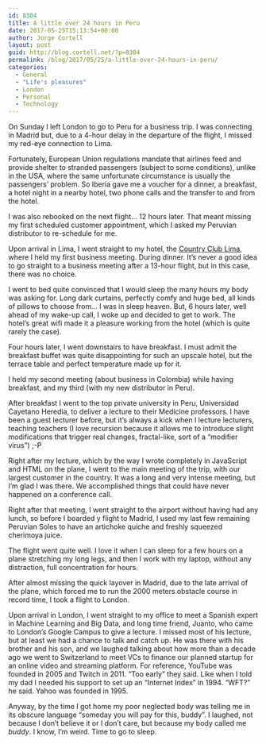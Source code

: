 ```yaml
---
id: 8304
title: A little over 24 hours in Peru
date: 2017-05-25T15:13:54+00:00
author: Jorge Cortell
layout: post
guid: http://blog.cortell.net/?p=8304
permalink: /blog/2017/05/25/a-little-over-24-hours-in-peru/
categories:
  - General
  - "Life's pleasures"
  - London
  - Personal
  - Technology
---
```


  
On Sunday I left London to go to Peru for a business trip. I was connecting in Madrid but, due to a 4-hour delay in the departure of the flight, I missed my red-eye connection to Lima.

Fortunately, European Union regulations mandate that airlines feed and provide shelter to stranded passengers (subject to some conditions), unlike in the USA, where the same unfortunate circumstance is usually the passengers’ problem. So Iberia gave me a voucher for a dinner, a breakfast, a hotel night in a nearby hotel, two phone calls and the transfer to and from the hotel.

I was also rebooked on the next flight… 12 hours later. That meant missing my first scheduled customer appointment, which I asked my Peruvian distributor to re-schedule for me.

Upon arrival in Lima, I went straight to my hotel, the [Country Club Lima](http://www.hotelcountry.com/), where I held my first business meeting. During dinner. It’s never a good idea to go straight to a business meeting after a 13-hour flight, but in this case, there was no choice.

I went to bed quite convinced that I would sleep the many hours my body was asking for. Long dark curtains, perfectly comfy and huge bed, all kinds of pillows to choose from… I was in sleep heaven. But, 6 hours later, well ahead of my wake-up call, I woke up and decided to get to work. The hotel’s great wifi made it a pleasure working from the hotel (which is quite rarely the case).

Four hours later, I went downstairs to have breakfast. I must admit the breakfast buffet was quite disappointing for such an upscale hotel, but the terrace table and perfect temperature made up for it.

I held my second meeting (about business in Colombia) while having breakfast, and my third (with my new distributor in Peru).

After breakfast I went to the top private university in Peru, Universidad Cayetano Heredia, to deliver a lecture to their Medicine professors. I have been a guest lecturer before, but it’s always a kick when I lecture lecturers, teaching teachers (I love recursion because it allows me to introduce slight modifications that trigger real changes, fractal-like, sort of a “modifier virus”) ;-P

Right after my lecture, which by the way I wrote completely in JavaScript and HTML on the plane, I went to the main meeting of the trip, with our largest customer in the country. It was a long and very intense meeting, but I’m glad I was there. We accomplished things that could have never happened on a conference call.

Right after that meeting, I went straight to the airport without having had any lunch, so before I boarded y flight to Madrid, I used my last few remaining Peruvian Soles to have an artichoke quiche and freshly squeezed cherimoya juice.

The flight went quite well. I love it when I can sleep for a few hours on a plane stretching my long legs, and then I work with my laptop, without any distraction, full concentration for hours.

After almost missing the quick layover in Madrid, due to the late arrival of the plane, which forced me to run the 2000 meters obstacle course in record time, I took a flight to London.

Upon arrival in London, I went straight to my office to meet a Spanish expert in Machine Learning and Big Data, and long time friend, Juanto, who came to London’s Google Campus to give a lecture. I missed most of his lecture, but at least we had a chance to talk and catch up. He was there with his brother and his son, and we laughed talking about how more than a decade ago we went to Switzerland to meet VCs to finance our planned startup for an online video and streaming platform. For reference, YouTube was founded in 2005 and Twitch in 2011. “Too early” they said. Like when I told my dad I needed his support to set up an “Internet Index” in 1994. “WFT?” he said. Yahoo was founded in 1995.

Anyway, by the time I got home my poor neglected body was telling me in its obscure language “someday you will pay for this, buddy”. I laughed, not because I don’t believe it or I don’t care, but because my body called me _buddy_. I know, I’m weird. Time to go to sleep.